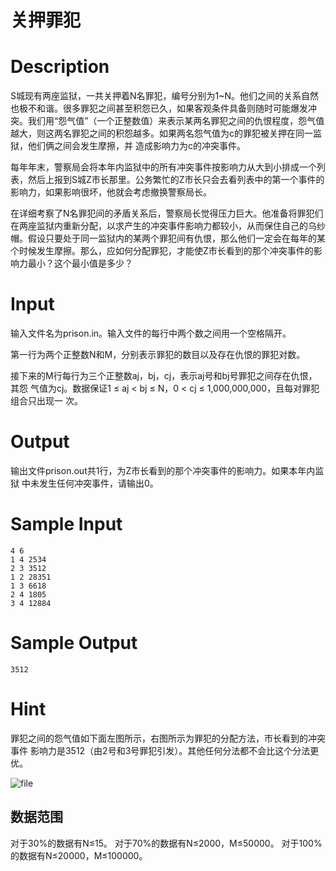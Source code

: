 # 关押罪犯

# Description
S城现有两座监狱，一共关押着N名罪犯，编号分别为1~N。他们之间的关系自然也极不和谐。很多罪犯之间甚至积怨已久，如果客观条件具备则随时可能爆发冲突。我们用“怨气值”（一个正整数值）来表示某两名罪犯之间的仇恨程度，怨气值越大，则这两名罪犯之间的积怨越多。如果两名怨气值为c的罪犯被关押在同一监狱，他们俩之间会发生摩擦，并
造成影响力为c的冲突事件。

每年年末，警察局会将本年内监狱中的所有冲突事件按影响力从大到小排成一个列表，然后上报到S城Z市长那里。公务繁忙的Z市长只会去看列表中的第一个事件的影响力，如果影响很坏，他就会考虑撤换警察局长。

在详细考察了N名罪犯间的矛盾关系后，警察局长觉得压力巨大。他准备将罪犯们在两座监狱内重新分配，以求产生的冲突事件影响力都较小，从而保住自己的乌纱帽。假设只要处于同一监狱内的某两个罪犯间有仇恨，那么他们一定会在每年的某个时候发生摩擦。那么，应如何分配罪犯，才能使Z市长看到的那个冲突事件的影响力最小？这个最小值是多少？

# Input
输入文件名为prison.in。输入文件的每行中两个数之间用一个空格隔开。

第一行为两个正整数N和M，分别表示罪犯的数目以及存在仇恨的罪犯对数。

接下来的M行每行为三个正整数aj，bj，cj，表示aj号和bj号罪犯之间存在仇恨，其怨
气值为cj。数据保证1 ≤ aj < bj ≤ N，0 < cj ≤ 1,000,000,000，且每对罪犯组合只出现一
次。

# Output
输出文件prison.out共1行，为Z市长看到的那个冲突事件的影响力。如果本年内监狱
中未发生任何冲突事件，请输出0。

# Sample Input
```
4 6
1 4 2534
2 3 3512
1 2 28351
1 3 6618
2 4 1805
3 4 12884
```
# Sample Output
```
3512
```

# Hint
罪犯之间的怨气值如下面左图所示，右图所示为罪犯的分配方法，市长看到的冲突事件
影响力是3512（由2号和3号罪犯引发）。其他任何分法都不会比这个分法更优。

![file](/api/users/image?path=6765/images/1591374604848.png)


## 数据范围
对于30%的数据有N≤15。
对于70%的数据有N≤2000，M≤50000。
对于100%的数据有N≤20000，M≤100000。 